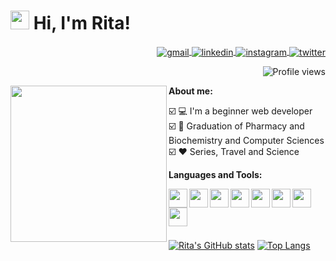 <h1> <img src="https://raw.githubusercontent.com/kaueMarques/kaueMarques/master/hi.gif" width="30px"> Hi, I'm Rita! </h1>

<p align="right">
<a href="rialf.ferreira@gmail.com" target="_blank">
 <img align="center" src="https://img.shields.io/badge/-Gmail-05122A?style=flat&logo=gmail" alt="gmail"/>
</a>
<a href="https://www.linkedin.com/in/rita-ferr/" target="_blank">
  <img align="center" src="https://img.shields.io/badge/-LinkedIn-05122A?style=flat&logo=linkedin" alt="linkedin"/>
</a>
<a href="https://www.instagram.com/_leopis/" target="_blank">
 <img align="center" src="https://img.shields.io/badge/-Instagram-05122A?style=flat&logo=instagram" alt="instagram"/>
</a>
<a href="https://twitter.com/RitaFer82562874" target="_blank">
  <img align="center" src="https://img.shields.io/badge/-Twitter-05122A?style=flat&logo=twitter" alt="twitter"/>  
</a>
<p align="right"> <img src="https://komarev.com/ghpvc/?username=RitaFer&color=red&style=flat" alt="Profile views" /> </p>
<img align="left" src="https://c.tenor.com/Zjx4IpPncygAAAAi/yay-cute.gif" width="250">
 
**About me:**

☑️ 💻 I'm a beginner web developer 
<br>
☑️ 📝 Graduation of Pharmacy and Biochemistry and Computer Sciences
<br>
☑️ ♥ Series, Travel and Science

**Languages and Tools:**

<img align="left" height="30" src="https://cdn.pixabay.com/photo/2017/08/05/11/16/logo-2582748_960_720.png">
<img align="left" height="30" src="https://cdn.pixabay.com/photo/2017/08/05/11/16/logo-2582747_960_720.png">
<img align="left" height="30" src="https://sass-lang.com/assets/img/logos/logo-b6e1ef6e.svg">
<img align="left" height="30" src="https://logospng.org/download/javascript/logo-javascript-1024.png">
<img align="left" height="30" src="https://cdn.iconscout.com/icon/free/png-256/node-js-3628954-3030179.png">
<img align="left" height="30" src="https://victorvhpg.github.io/minicurso-react.js/slides/img/logo.png">
<img align="left" height="30" src="https://upload.wikimedia.org/wikipedia/commons/thumb/9/95/Vue.js_Logo_2.svg/555px-Vue.js_Logo_2.svg.png">
<img align="left" height="30" src="https://www.ifpe.edu.br/campus/palmares/noticias/curso-de-extensao-em-java/javalogo.png/@@images/4ba63826-fe43-497e-a152-7b03d6b4b49c.png">

<br>
<br>
<br>
<br>

[![Rita's GitHub stats](https://github-readme-stats.vercel.app/api?username=RitaFer&theme=graywhite&hide_border=true&show_icons=true&hide=stars,issues)](https://github.com/anuraghazra/github-readme-stats)
[![Top Langs](https://github-readme-stats.vercel.app/api/top-langs/?username=RitaFer&layout=compact&title_color=000&hide_border=true&hide=html)](https://github.com/t-heu/github-readme-stats)
